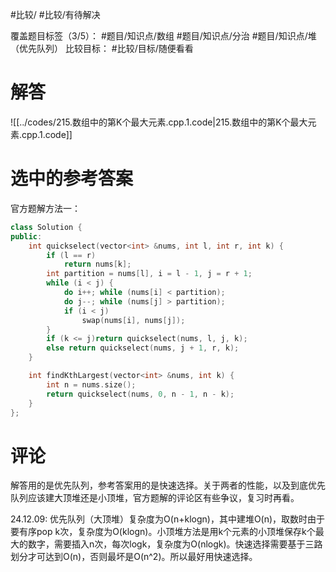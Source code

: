 #比较/ #比较/有待解决

覆盖题目标签（3/5）： #题目/知识点/数组 #题目/知识点/分治 #题目/知识点/堆（优先队列）
比较目标： #比较/目标/随便看看 

# 解答

![[../codes/215.数组中的第K个最大元素.cpp.1.code|215.数组中的第K个最大元素.cpp.1.code]]

# 选中的参考答案

官方题解方法一：
```cpp
class Solution {
public:
    int quickselect(vector<int> &nums, int l, int r, int k) {
        if (l == r)
            return nums[k];
        int partition = nums[l], i = l - 1, j = r + 1;
        while (i < j) {
            do i++; while (nums[i] < partition);
            do j--; while (nums[j] > partition);
            if (i < j)
                swap(nums[i], nums[j]);
        }
        if (k <= j)return quickselect(nums, l, j, k);
        else return quickselect(nums, j + 1, r, k);
    }

    int findKthLargest(vector<int> &nums, int k) {
        int n = nums.size();
        return quickselect(nums, 0, n - 1, n - k);
    }
};
```

# 评论

解答用的是优先队列，参考答案用的是快速选择。关于两者的性能，以及到底优先队列应该建大顶堆还是小顶堆，官方题解的评论区有些争议，复习时再看。

24.12.09: 优先队列（大顶堆）复杂度为O(n+klogn)，其中建堆O(n)，取数时由于要有序pop k次，复杂度为O(klogn)。小顶堆方法是用k个元素的小顶堆保存k个最大的数字，需要插入n次，每次logk，复杂度为O(nlogk)。快速选择需要基于三路划分才可达到O(n)，否则最坏是O(n^2)。所以最好用快速选择。